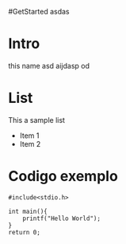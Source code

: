 
#GetStarted
asdas

# Intro

this name asd aijdasp od

# List

This a sample list
* Item 1
* Item 2

# Codigo exemplo


	#include<stdio.h>

	int main(){
		printf("Hello World");
	}
	return 0;

